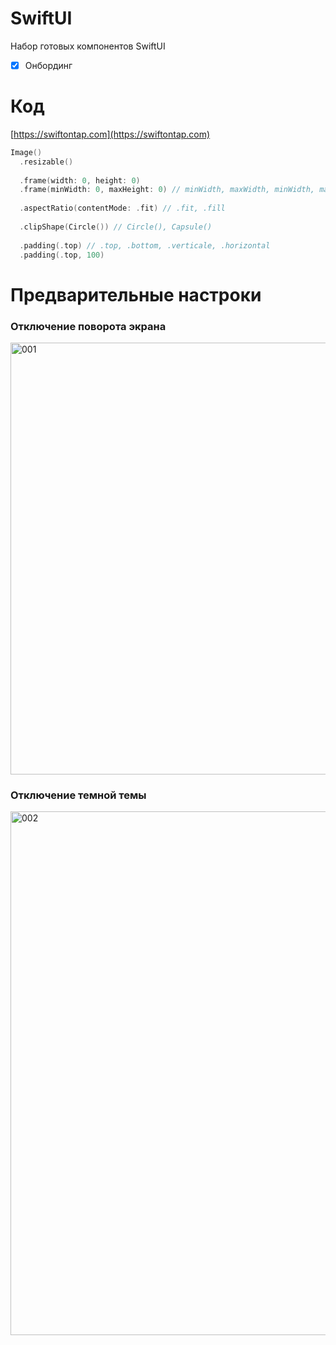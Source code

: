 # SwiftUI

Набор готовых компонентов SwiftUI

- [X] Онбординг

# Код

[https://swiftontap.com](https://swiftontap.com)

```swift
Image()
  .resizable()
  
  .frame(width: 0, height: 0)
  .frame(minWidth: 0, maxHeight: 0) // minWidth, maxWidth, minWidth, maxHeight
  
  .aspectRatio(contentMode: .fit) // .fit, .fill
  
  .clipShape(Circle()) // Circle(), Capsule()
  
  .padding(.top) // .top, .bottom, .verticale, .horizontal
  .padding(.top, 100)
```

# Предварительные настроки

### Отключение поворота экрана

<img width="691" alt="001" src="https://user-images.githubusercontent.com/43171309/223675759-850abc0d-98e9-4f17-80ef-3ab0f07ee121.png">

### Отключение темной темы
<img width="838" alt="002" src="https://user-images.githubusercontent.com/43171309/223675768-9bd2503a-bb35-4534-aad2-a5ebf4852e6a.png">
